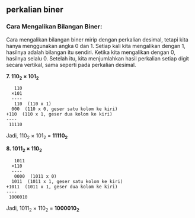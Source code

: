## perkalian biner

### Cara Mengalikan Bilangan Biner:

Cara mengalikan bilangan biner mirip dengan perkalian desimal, tetapi kita hanya menggunakan angka 0 dan 1. Setiap kali kita mengalikan dengan 1, hasilnya adalah bilangan itu sendiri. Ketika kita mengalikan dengan 0, hasilnya selalu 0. Setelah itu, kita menjumlahkan hasil perkalian setiap digit secara vertikal, sama seperti pada perkalian desimal.

**7. 110<sub>2</sub> × 101<sub>2</sub>**
```
   110
  ×101
  ----
   110  (110 x 1)
  000  (110 x 0, geser satu kolom ke kiri)
+110  (110 x 1, geser dua kolom ke kiri)
----
 11110
```
Jadi, 110<sub>2</sub> × 101<sub>2</sub> = **11110<sub>2</sub>**

**8. 1011<sub>2</sub> × 110<sub>2</sub>**
```
   1011
  ×110
  ----
   0000  (1011 x 0)
  1011  (1011 x 1, geser satu kolom ke kiri)
+1011  (1011 x 1, geser dua kolom ke kiri)
----
 1000010
```
Jadi, 1011<sub>2</sub> × 110<sub>2</sub> = **1000010<sub>2</sub>**
